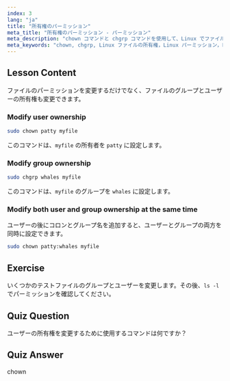 ```yaml
---
index: 3
lang: "ja"
title: "所有権のパーミッション"
meta_title: "所有権のパーミッション - パーミッション"
meta_description: "chown コマンドと chgrp コマンドを使用して、Linux でファイルの所有権を変更する方法を学びます。この初心者向けの Linux チュートリアルで、ユーザーとグループのパーミッションを理解しましょう。"
meta_keywords: "chown, chgrp, Linux ファイルの所有権，Linux パーミッション，Linux コマンド，初心者向け Linux, Linux チュートリアル，Linux ガイド"
---
```


## Lesson Content

ファイルのパーミッションを変更するだけでなく、ファイルのグループとユーザーの所有権も変更できます。

### Modify user ownership

```bash
sudo chown patty myfile
```

このコマンドは、`myfile` の所有者を `patty` に設定します。

### Modify group ownership

```bash
sudo chgrp whales myfile
```

このコマンドは、`myfile` のグループを `whales` に設定します。

### Modify both user and group ownership at the same time

ユーザーの後にコロンとグループ名を追加すると、ユーザーとグループの両方を同時に設定できます。

```bash
sudo chown patty:whales myfile
```

## Exercise

いくつかのテストファイルのグループとユーザーを変更します。その後、`ls -l` でパーミッションを確認してください。

## Quiz Question

ユーザーの所有権を変更するために使用するコマンドは何ですか？

## Quiz Answer

chown
